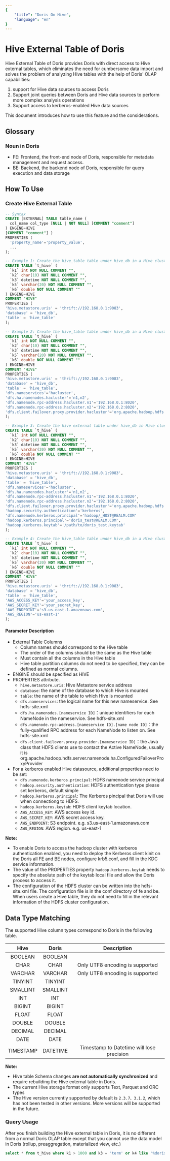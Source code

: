 ```yaml
---
{
    "title": "Doris On Hive",
    "language": "en"
}
---
```


<!-- 
Licensed to the Apache Software Foundation (ASF) under one
or more contributor license agreements.  See the NOTICE file
distributed with this work for additional information
regarding copyright ownership.  The ASF licenses this file
to you under the Apache License, Version 2.0 (the
"License"); you may not use this file except in compliance
with the License.  You may obtain a copy of the License at

  http://www.apache.org/licenses/LICENSE-2.0

Unless required by applicable law or agreed to in writing,
software distributed under the License is distributed on an
"AS IS" BASIS, WITHOUT WARRANTIES OR CONDITIONS OF ANY
KIND, either express or implied.  See the License for the
specific language governing permissions and limitations
under the License.
-->

# Hive External Table of Doris

Hive External Table of Doris provides Doris with direct access to Hive external tables, which eliminates the need for cumbersome data import and solves the problem of analyzing Hive tables with the help of Doris' OLAP capabilities: 

 1. support for Hive data sources to access Doris
 2. Support joint queries between Doris and Hive data sources to perform more complex analysis operations
 3. Support access to kerberos-enabled Hive data sources

This document introduces how to use this feature and the considerations.

## Glossary

### Noun in Doris

* FE: Frontend, the front-end node of Doris, responsible for metadata management and request access.
* BE: Backend, the backend node of Doris, responsible for query execution and data storage

## How To Use

### Create Hive External Table 

```sql
-- Syntax
CREATE [EXTERNAL] TABLE table_name (
  col_name col_type [NULL | NOT NULL] [COMMENT "comment"]
) ENGINE=HIVE
[COMMENT "comment"] )
PROPERTIES (
  'property_name'='property_value',
  ...
);

-- Example 1: Create the hive_table table under hive_db in a Hive cluster
CREATE TABLE `t_hive` (
  `k1` int NOT NULL COMMENT "",
  `k2` char(10) NOT NULL COMMENT "",
  `k3` datetime NOT NULL COMMENT "",
  `k5` varchar(20) NOT NULL COMMENT "",
  `k6` double NOT NULL COMMENT ""
) ENGINE=HIVE
COMMENT "HIVE"
PROPERTIES (
'hive.metastore.uris' = 'thrift://192.168.0.1:9083',
'database' = 'hive_db',
'table' = 'hive_table'
);

-- Example 2: Create the hive_table table under hive_db in a Hive cluster with HDFS HA configuration.
CREATE TABLE `t_hive` (
  `k1` int NOT NULL COMMENT "",
  `k2` char(10) NOT NULL COMMENT "",
  `k3` datetime NOT NULL COMMENT "",
  `k5` varchar(20) NOT NULL COMMENT "",
  `k6` double NOT NULL COMMENT ""
) ENGINE=HIVE
COMMENT "HIVE"
PROPERTIES (
'hive.metastore.uris' = 'thrift://192.168.0.1:9083',
'database' = 'hive_db',
'table' = 'hive_table',
'dfs.nameservices'='hacluster',
'dfs.ha.namenodes.hacluster'='n1,n2',
'dfs.namenode.rpc-address.hacluster.n1'='192.168.0.1:8020',
'dfs.namenode.rpc-address.hacluster.n2'='192.168.0.2:8020',
'dfs.client.failover.proxy.provider.hacluster'='org.apache.hadoop.hdfs.server.namenode.ha.ConfiguredFailoverProxyProvider'
);

-- Example 3: Create the hive external table under hive_db in Hive cluster with HDFS HA and enable kerberos authentication. 
CREATE TABLE `t_hive` (
  `k1` int NOT NULL COMMENT "",
  `k2` char(10) NOT NULL COMMENT "",
  `k3` datetime NOT NULL COMMENT "",
  `k5` varchar(20) NOT NULL COMMENT "",
  `k6` double NOT NULL COMMENT ""
) ENGINE=HIVE
COMMENT "HIVE"
PROPERTIES (
'hive.metastore.uris' = 'thrift://192.168.0.1:9083',
'database' = 'hive_db',
'table' = 'hive_table',
'dfs.nameservices'='hacluster',
'dfs.ha.namenodes.hacluster'='n1,n2',
'dfs.namenode.rpc-address.hacluster.n1'='192.168.0.1:8020',
'dfs.namenode.rpc-address.hacluster.n2'='192.168.0.2:8020',
'dfs.client.failover.proxy.provider.hacluster'='org.apache.hadoop.hdfs.server.namenode.ha.ConfiguredFailoverProxyProvider',
'hadoop.security.authentication'='kerberos',
'dfs.namenode.kerberos.principal'='hadoop/_HOST@REALM.COM'
'hadoop.kerberos.principal'='doris_test@REALM.COM',
'hadoop.kerberos.keytab'='/path/to/doris_test.keytab'
);

-- Example 4: Create the hive_table table under hive_db in a Hive cluster with data stored on S3
CREATE TABLE `t_hive` (
  `k1` int NOT NULL COMMENT "",
  `k2` char(10) NOT NULL COMMENT "",
  `k3` datetime NOT NULL COMMENT "",
  `k5` varchar(20) NOT NULL COMMENT "",
  `k6` double NOT NULL COMMENT ""
) ENGINE=HIVE
COMMENT "HIVE"
PROPERTIES (
'hive.metastore.uris' = 'thrift://192.168.0.1:9083',
'database' = 'hive_db',
'table' = 'hive_table',
'AWS_ACCESS_KEY'='your_access_key',
'AWS_SECRET_KEY'='your_secret_key',
'AWS_ENDPOINT'='s3.us-east-1.amazonaws.com',
'AWS_REGION'='us-east-1'
);

```

#### Parameter Description

- External Table Columns
    - Column names should correspond to the Hive table
    - The order of the columns should be the same as the Hive table
    - Must contain all the columns in the Hive table
    - Hive table partition columns do not need to be specified, they can be defined as normal columns.
- ENGINE should be specified as HIVE
- PROPERTIES attribute.
    - `hive.metastore.uris`: Hive Metastore service address
    - `database`: the name of the database to which Hive is mounted
    - `table`: the name of the table to which Hive is mounted
    - `dfs.nameservices`: the logical name for this new nameservice. See hdfs-site.xml
    - `dfs.ha.namenodes.[nameservice ID]`：unique identifiers for each NameNode in the nameservice. See hdfs-site.xml
    - `dfs.namenode.rpc-address.[nameservice ID].[name node ID]`：the fully-qualified RPC address for each NameNode to listen on. See hdfs-site.xml
    - `dfs.client.failover.proxy.provider.[nameservice ID]`：the Java class that HDFS clients use to contact the Active NameNode, usually it is org.apache.hadoop.hdfs.server.namenode.ha.ConfiguredFailoverProxyProvider
- For a kerberos enabled Hive datasource, additional properties need to be set:
    - `dfs.namenode.kerberos.principal`: HDFS namenode service principal
    - `hadoop.security.authentication`: HDFS authentication type please set kerberos, default simple
    - `hadoop.kerberos.principal`: The Kerberos pincipal that Doris will use when connectiong to HDFS.
    - `hadoop.kerberos.keytab`: HDFS client keytab location.
    - `AWS_ACCESS_KEY`: AWS access key id.
    - `AWS_SECRET_KEY`: AWS secret access key.
    - `AWS_ENDPOINT`: S3 endpoint. e.g. s3.us-east-1.amazonaws.com
    - `AWS_REGION`: AWS region. e.g. us-east-1

**Note:**
- To enable Doris to access the hadoop cluster with kerberos authentication enabled, you need to deploy the Kerberos client kinit on the Doris all FE and BE nodes, configure krb5.conf, and fill in the KDC service information.
- The value of the PROPERTIES property `hadoop.kerberos.keytab` needs to specify the absolute path of the keytab local file and allow the Doris process to access it.
- The configuration of the HDFS cluster can be written into the hdfs-site.xml file. The configuration file is in the conf directory of fe and be. When users create a Hive table, they do not need to fill in the relevant information of the HDFS cluster configuration.


    
## Data Type Matching

The supported Hive column types correspond to Doris in the following table.

|  Hive  | Doris  |             Description              |
| :------: | :----: | :-------------------------------: |
|   BOOLEAN  | BOOLEAN  |                         |
|   CHAR   |  CHAR  |    Only UTF8 encoding is supported      |
|   VARCHAR | VARCHAR |  Only UTF8 encoding is supported     |
|   TINYINT   | TINYINT |  |
|   SMALLINT  | SMALLINT |  |
|   INT  | INT |  |
|   BIGINT  | BIGINT |  |
|   FLOAT   |  FLOAT  |                                   |
|   DOUBLE  | DOUBLE |  |
|   DECIMAL  | DECIMAL |  |
|   DATE   |  DATE  |                                   |
|   TIMESTAMP  | DATETIME | Timestamp to Datetime will lose precision |

**Note:** 
- Hive table Schema changes **are not automatically synchronized** and require rebuilding the Hive external table in Doris.
- The current Hive storage format only supports Text, Parquet and ORC types
- The Hive version currently supported by default is `2.3.7、3.1.2`, which has not been tested in other versions. More versions will be supported in the future.

### Query Usage

After you finish building the Hive external table in Doris, it is no different from a normal Doris OLAP table except that you cannot use the data model in Doris (rollup, preaggregation, materialized view, etc.)

```sql
select * from t_hive where k1 > 1000 and k3 = 'term' or k4 like '%doris';
```
